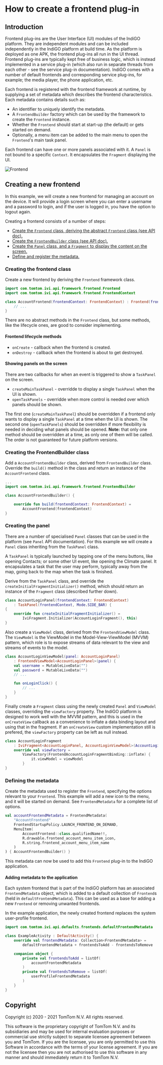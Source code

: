 # How to create a frontend plug-in

## Introduction

Frontend plug-ins are the User Interface (UI) modules of the IndiGO platform. They are independent modules and can be included independently in the IndiGO platform at build time. As the platform is deployed as one APK, the frontend plug-ins all run in the UI thread. Frontend plug-ins are typically kept free of business logic, which is instead implemented in a service plug-in (which also run in separate threads from each other - see the service plug-in documentation). IndiGO comes with a number of default frontends and corresponding service plug-ins, for example; the media player, the phone application, etc.

Each frontend is registered with the frontend framework at runtime, by supplying a set of metadata which describes the frontend characteristics. Each metadata contains details such as:

- An identifier to uniquely identify the metadata.
- A `FrontendBuilder` factory which can be used by the framework to create the `Frontend` instance.
- Whether the `Frontend` should start at start-up (the default) or gets started on demand. 
- Optionally, a menu item can be added to the main menu to open the `Frontend`'s main task panel.

Each frontend can have one or more panels associated with it. A `Panel` is not bound to a specific `Context`. It encapsulates the `Fragment` displaying the UI.

![Frontend](images/frontend_panel_relation.png)


## Creating a new frontend

In this example, we will create a new frontend for managing an account on the device. It will provide a login screen where you can enter a username and a password to login, and if the user is logged in, you have the option to logout again.

Creating a frontend consists of a number of steps:

- [Create the `Frontend` class, deriving the abstract `Frontend` class (see API doc).](#creating-the-frontend-class)
- [Create the `FrontendBuilder` class (see API doc).](#creating-the-frontendbuilder-class)
- [Create the `Panel` class, and a `Fragment` to display the content on the screen.](#creating-the-panel)
- [Define and register the metadata.](#defining-the-metadata)

### Creating the frontend class

Create a new frontend by deriving the `Frontend` framework class.

```kotlin
import com.tomtom.ivi.api.framework.frontend.Frontend
import com.tomtom.ivi.api.framework.frontend.FrontendContext

class AccountFrontend(frontendContext: FrontendContext) : Frontend(frontendContext) {
    // ...
}
```

There are no abstract methods in the `Frontend` class, but some methods, like the lifecycle ones, are good to consider implementing.

#### Frontend lifecycle methods

- `onCreate` - callback when the frontend is created.
- `onDestroy` - callback when the frontend is about to get destroyed.

#### Showing panels on the screen

There are two callbacks for when an event is triggered to show a `TaskPanel` on the screen.

- `createMainTaskPanel` - overridde to display a single `TaskPanel` when the UI is shown. 
- `openTaskPanels` - overridde when more control is needed over which panels should be shown.

The first one (``createMainTaskPanel``) should be overridden if a frontend only wants to display a single `TaskPanel` at a time when the UI is shown. The second one (`openTaskPanels`) should be overridden if more flexibility is needed in deciding what panels should be opened.
**Note:** that only one method should be overridden at a time, as only one of them will be called. The order is not guaranteed for future platform versions.

### Creating the FrontendBuilder class

Add a `AccountFrontendBuilder` class, derived from `FrontendBuilder` class. Override the `build()` method in the class and return an instance of the `AccountFrontend` class.

```kotlin
...
import com.tomtom.ivi.api.framework.frontend.FrontendBuilder

class AccountFrontendBuilder() {

    override fun build(frontendContext: FrontendContext) =
        AccountFrontend(frontendContext)
}
```

### Creating the panel

There are a number of specialised `Panel` classes that can be used in the platform (see `Panel` API documentation). For this example we will create a `Panel` class inheriting from the `TaskPanel` class.

A `TaskPanel` is typically launched by tapping one of the menu buttons, like opening Contacts; or some other UI event, like opening the Climate panel. It encapsulates a task that the user may perform, typically away from the map, going back to the map when the task is finished.

Derive from the `TaskPanel` class, and override the `createInitialFragmentInitializer()` method, which should return an instance of the `Fragment` class (described further down).

```kotlin
class AccountLoginPanel(frontendContext: FrontendContext)
    : TaskPanel(frontendContext, Mode.SIDE_BAR) {
{
    override fun createInitialFragmentInitializer() =
        IviFragment.Initializer(AccountLoginFragment(), this)
}
```

Also create a `ViewModel` class, derived from the `FrontendViewModel` class. The `ViewModel` is the ViewModel in the Model-View-ViewModel (MVVM) pattern, which role is to expose streams of data relevant to the view and streams of events to the model.

```kotlin
class AccountLoginViewModel(panel: AccountLoginPanel)
    : FrontendViewModel<AccountLoginPanel>(panel) {
    val username = MutableLiveData("")
    val password = MutableLiveData("")
    // ...

    fun onLoginClick() {
        // ...
    }
}
```

Finally create a `Fragment` class using the newly created `Panel` and `ViewModel` classes, overriding the `viewFactory` property. The IndiGO platform is designed to work well with the MVVM pattern, and this is used in the `onCreateView` callback as a convenience to inflate a data binding layout and using that in the fragment.
If an `onCreateView` custom implementation still is prefered, the `viewFactory` property can be left as null instead.

```kotlin
class AccountLoginFragment
    : IviFragment<AccountLoginPanel, AccountLoginViewModel>(AccountLoginViewModel::class) {
    override val viewFactory =
        ViewFactory(FrontendAccountLoginFragmentBinding::inflate) {
            it.viewModel = viewModel
        }
}
```

### Defining the metadata

Create the metadata used to register the `Frontend`, specifying the options relevant to your `Frontend`. This example will add a new icon to the menu, and it will be started on demand. See `FrontendMetadata` for a complete list of options.

```kotlin
val accountFrontendMetadata = FrontendMetadata(
    "AccountFrontend"
    FrontendStartupPolicy.LAUNCH_FRONTEND_ON_DEMAND,
    MenuItem(
        AccountFrontend::class.qualifiedName!!,
        R.drawable.frontend_account_menu_item_icon,
        R.string.frontend_account_menu_item_name
    )
) { AccountFrontendBuilder() }
```

This metadata can now be used to add this `Frontend` plug-in to the IndiGO application.

#### Adding metadata to the application

Each system frontend that is part of the IndiGO platform has an associated `FrontendMetadata` object, which is added to a default collection of `Frontend`s (held in `defaultFrontendMetadata`). This can be used as a base for adding a new `Frontend` or removing unwanted frontends.

In the example application, the newly created frontend replaces the system user-profile frontend.

```kotlin
import com.tomtom.ivi.api.defaults.frontends.defaultFrontendMetadata

class ExampleActivity : DefaultActivity() {
    override val frontendMetadata: Collection<FrontendMetadata> =
        defaultFrontendMetadata + frontendsToAdd - frontendsToRemove

    companion object {
        private val frontendsToAdd = listOf(
            accountFrontendMetadata
        )
        private val frontendsToRemove = listOf(
            userProfileFrontendMetadata
        )
    }
}
```

## Copyright

Copyright (c) 2020 - 2021 TomTom N.V. All rights reserved.

This software is the proprietary copyright of TomTom N.V. and its subsidiaries and may be used for
internal evaluation purposes or commercial use strictly subject to separate licensee agreement
between you and TomTom. If you are the licensee, you are only permitted to use this Software in
accordance with the terms of your license agreement. If you are not the licensee then you are not
authorised to use this software in any manner and should immediately return it to TomTom N.V.
